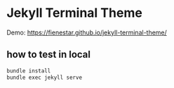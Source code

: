 # Jekyll Terminal Theme

Demo: https://fienestar.github.io/jekyll-terminal-theme/

## how to test in local

```bash
bundle install
bundle exec jekyll serve
``````
